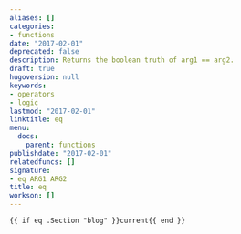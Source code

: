 ```yaml
---
aliases: []
categories:
- functions
date: "2017-02-01"
deprecated: false
description: Returns the boolean truth of arg1 == arg2.
draft: true
hugoversion: null
keywords:
- operators
- logic
lastmod: "2017-02-01"
linktitle: eq
menu:
  docs:
    parent: functions
publishdate: "2017-02-01"
relatedfuncs: []
signature:
- eq ARG1 ARG2
title: eq
workson: []
---
```



```
{{ if eq .Section "blog" }}current{{ end }}
```
